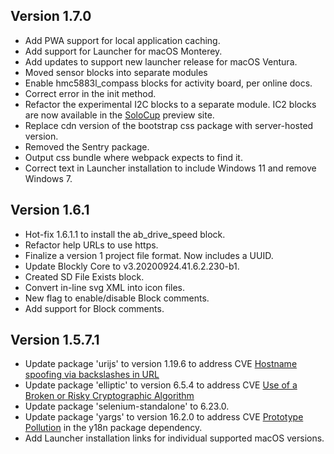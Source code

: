 

## Version 1.7.0

* Add PWA support for local application caching.
* Add support for Launcher for macOS Monterey.
* Add updates to support new launcher release for macOS Ventura.
* Moved sensor blocks into separate modules
* Enable hmc5883l_compass blocks for activity board, per online docs.
* Correct error in the init method.
* Refactor the experimental I2C blocks to a separate module. IC2 blocks are now available
in the [SoloCup](http://solocup.parallax.com) preview site.
* Replace cdn version of the bootstrap css package with server-hosted version.
* Removed the Sentry package.
* Output css bundle where webpack expects to find it.
* Correct text in Launcher installation to include Windows 11 and remove Windows 7.

## Version 1.6.1

* Hot-fix 1.6.1.1 to install the ab_drive_speed block.
* Refactor help URLs to use https.
* Finalize a version 1 project file format. Now includes a UUID.
* Update Blockly Core to v3.20200924.41.6.2.230-b1.
* Created SD File Exists block.
* Convert in-line svg XML into icon files.
* New flag to enable/disable Block comments.
* Add support for Block comments.

## Version 1.5.7.1

* Update package 'urijs' to version 1.19.6 to address CVE [Hostname spoofing via backslashes in URL](https://www.npmjs.com/advisories/1640)
* Update package 'elliptic' to version 6.5.4 to address CVE [Use of a Broken or Risky Cryptographic Algorithm](https://www.npmjs.com/advisories/1648)
* Update package 'selenium-standalone' to 6.23.0.
* Update package 'yargs' to version 16.2.0 to address CVE [Prototype Pollution](https://www.npmjs.com/advisories/1654) in the y18n package dependency. 
* Add Launcher installation links for individual supported macOS versions.


